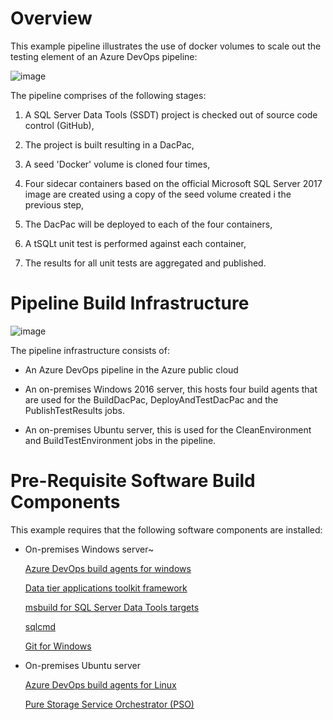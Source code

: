 # Overview

This example pipeline illustrates the use of docker volumes to scale out the testing element of an Azure DevOps pipeline: 

![image](https://user-images.githubusercontent.com/15145995/63097296-f2f21980-bf67-11e9-9693-d5521c31a6fb.png)

The pipeline comprises of the following stages:

1. A SQL Server Data Tools (SSDT) project is checked out of source code control (GitHub),

2. The project is built resulting in a DacPac,

3. A seed 'Docker' volume is cloned four times,

4. Four sidecar containers based on the official Microsoft SQL Server 2017 image are created using a copy of the seed volume created i the previous step,

5. The DacPac will be deployed to each of the four containers,

6. A tSQLt unit test is performed against each container,

7. The results for all unit tests are aggregated and published.

# Pipeline Build Infrastructure

![image](https://user-images.githubusercontent.com/15145995/63102506-343bf680-bf73-11e9-8f7f-a50bee2cf746.png)

The pipeline infrastructure consists of:

- An Azure DevOps pipeline in the Azure public cloud

- An on-premises Windows 2016 server, this hosts four build agents that are used for the BuildDacPac, DeployAndTestDacPac and the PublishTestResults jobs.

- An on-premises Ubuntu server, this is used for the CleanEnvironment and BuildTestEnvironment jobs in the pipeline. 

# Pre-Requisite Software Build Components

This example requires that the following software components are installed:

- On-premises Windows server~

    [Azure DevOps build agents for windows](https://docs.microsoft.com/en-us/azure/devops/pipelines/agents/v2-windows?view=azure-devops)

    [Data tier applications toolkit framework](https://www.microsoft.com/en-us/download/details.aspx?id=55114)
    
    [msbuild for SQL Server Data Tools targets](https://www.nuget.org/packages/Microsoft.Data.Tools.Msbuild/)

    [sqlcmd](https://docs.microsoft.com/en-us/sql/tools/sqlcmd-utility?view=sql-server-2017)

    [Git for Windows](https://git-scm.com/download/win)

- On-premises Ubuntu server

   [Azure DevOps build agents for Linux](https://docs.microsoft.com/en-us/azure/devops/pipelines/agents/v2-linux?view=azure-devops)

   [Pure Storage Service Orchestrator (PSO)](https://hub.docker.com/r/purestorage/k8s/)
